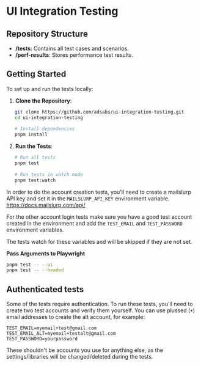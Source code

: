# UI Integration Testing

## Repository Structure

- **/tests**: Contains all test cases and scenarios.
- **/perf-results**: Stores performance test results. 

## Getting Started

To set up and run the tests locally:

1. **Clone the Repository**:
```bash
   git clone https://github.com/adsabs/ui-integration-testing.git
   cd ui-integration-testing
   
   # Install dependencies
   pnpm install
```

2. **Run the Tests**:
```bash
   # Run all tests
   pnpm test
   
   # Run tests in watch mode
   pnpm test:watch
```

In order to do the account creation tests, you'll need to create a mailslurp API key and set it in the `MAILSLURP_API_KEY` environment variable.
https://docs.mailslurp.com/api/

For the other account login tests make sure you have a good test account created in the environment and add the `TEST_EMAIL` and `TEST_PASSWORD` environment variables.

The tests watch for these variables and will be skipped if they are not set.

**Pass Arguments to Playwright**
```bash
pnpm test -- --ui
pnpm test -- --headed
```

## Authenticated tests
Some of the tests require authentication. To run these tests, you'll need to create two test accounts and verify them yourself.
You can use plussed (`+`) email addresses to create the alt account, for example:
```
TEST_EMAIL=myemail+test@gmail.com
TEST_EMAIL_ALT=myemail+testalt@gmail.com
TEST_PASSWORD=yourpassword
```
These shouldn't be accounts you use for anything else, as the settings/libraries will be changed/deleted during the tests.
